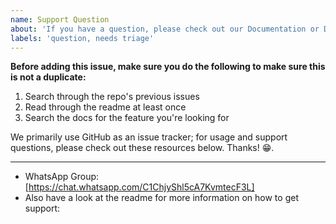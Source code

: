 ```yaml
---
name: Support Question
about: 'If you have a question, please check out our Documentation or Discord!'
labels: 'question, needs triage'
---
```


**Before adding this issue, make sure you do the following to make sure this is not a duplicate:**

1. Search through the repo's previous issues
2. Read through the readme at least once
3. Search the docs for the feature you're looking for

We primarily use GitHub as an issue tracker; for usage and support questions, please check out these resources below. Thanks! 😁.

---

- WhatsApp Group: [https://chat.whatsapp.com/C1ChjyShl5cA7KvmtecF3L]
- Also have a look at the readme for more information on how to get support:
